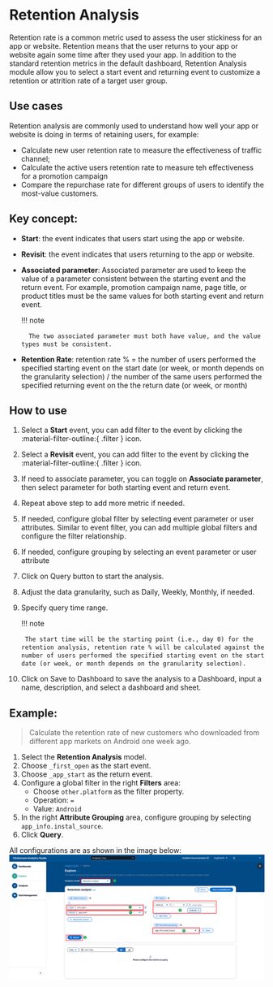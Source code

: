 # Retention Analysis
Retention rate is a common metric used to assess the user stickiness for an app or website. Retention means that the user returns to your app or website again some time after they used your app. In addition to the standard retention metrics in the default dashboard, Retention Analysis module allow you to select a start event and returning event to customize a retention or attrition rate of a target user group. 

## Use cases
Retention analysis are commonly used to understand how well your app or website is doing in terms of retaining users, for example:

- Calculate new user retention rate to measure the effectiveness of traffic channel;
- Calculate the active users retention rate to measure teh effectiveness for a promotion campaign
- Compare the repurchase rate for different groups of users to identify the most-value customers.

## Key concept:
- **Start**: the event indicates that users start using the app or website. 
- **Revisit**: the event indicates that users returning to the app or website.
- **Associated parameter**: Associated parameter are used to keep the value of a parameter consistent between the starting event and the return event. For example, promotion campaign name, page title, or product titles must be the same values for both starting event and return event.
   
    !!! note

        The two associated parameter must both have value, and the value types must be consistent.

- **Retention Rate**:  retention rate % = the number of users performed the specified starting event on the start date (or week, or month depends on the granularity selection) / the number of the same users performed the specified returning event on the the return date (or week, or month) 



## How to use

1. Select a **Start** event, you can add filter to the event by clicking the :material-filter-outline:{ .filter } icon.
2. Select a **Revisit** event, you can add filter to the event by clicking the :material-filter-outline:{ .filter } icon.
3. If need to associate parameter, you can toggle on **Associate parameter**, then select parameter for both starting event and return event.
4. Repeat above step to add more metric if needed.
5. If needed, configure global filter by selecting event parameter or user attributes. Similar to event filter, you can add multiple global filters and configure the filter relationship.
6. If needed, configure grouping by selecting an event parameter or user attribute
7. Click on Query button to start the analysis.
8. Adjust the data granularity, such as Daily, Weekly, Monthly, if needed.
9. Specify query time range. 

    !!! note

        The start time will be the starting point (i.e., day 0) for the retention analysis, retention rate % will be calculated against the number of users performed the specified starting event on the start date (or week, or month depends on the granularity selection).

10. Click on Save to Dashboard to save the analysis to a Dashboard, input a name, description, and select a dashboard and sheet.


## Example:

> Calculate the retention rate of new customers who downloaded from different app markets on Android one week ago.

1. Select the **Retention Analysis** model.
2. Choose `_first_open` as the start event.
3. Choose `_app_start` as the return event.
4. Configure a global filter in the right **Filters** area:
    - Choose `other.platform` as the filter property.
    - Operation: `=`
    - Value: `Android`
5. In the right **Attribute Grouping** area, configure grouping by selecting `app_info.instal_source`.
6. Click **Query**.

All configurations are as shown in the image below:
![explore-funnel](../../images/explore/../analytics/explore/explore-retention-en.png)


